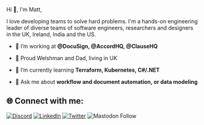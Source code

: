 Hi 👋, I'm Matt,

I love developing teams to solve hard problems. I'm a hands-on engineering leader of diverse teams of software engineers, researchers and designers in the UK, Ireland, India and the US.

- 🔭 I’m working at **@DocuSign, @AccordHQ, @ClauseHQ**

- 🏴󠁧󠁢󠁷󠁬󠁳󠁿 Proud Welshman and Dad, living in UK

- 🌱 I’m currently learning **Terraform, Kubernetes, C#/.NET**

- 💬 Ask me about **workflow and document automation, or data modeling**


## 🌐 Connect with me:
[![Discord](https://img.shields.io/badge/Discord-%237289DA.svg?logo=discord&logoColor=white)](htttps://discord.gg/Zm99SKhhtA) [![LinkedIn](https://img.shields.io/badge/LinkedIn-%230077B5.svg?logo=linkedin&logoColor=white)](https://linkedin.com/in/mttrbrts) [![Twitter](https://img.shields.io/badge/Twitter-%231DA1F2.svg?logo=Twitter&logoColor=white)](https://twitter.com/mttrbrts) ![Mastodon Follow](https://img.shields.io/mastodon/follow/109295622348346142?domain=https%3A%2F%2Ftoot.wales&style=social)
